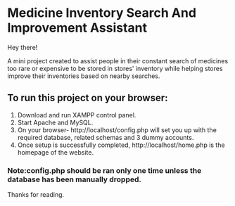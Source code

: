 # Medicine Inventory Search And Improvement Assistant 

Hey there!

A mini project created to assist people in their constant search of medicines too rare or expensive to be stored in stores' inventory while 
helping stores improve their inventories based on nearby searches.

## To run this project on your browser:
1. Download and run XAMPP control panel.
2. Start Apache and MySQL.
3. On your browser- http://localhost/config.php will set you up with the required database, related schemas and 3 dummy accounts.
4. Once setup is successfully completed, http://localhost/home.php is the homepage of the website.

### Note:config.php should be ran only one time unless the database has been manually dropped.
Thanks for reading.


